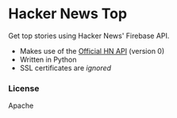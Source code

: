 Hacker News Top
==============

Get top stories using Hacker News' Firebase API.


* Makes use of the [Official HN API](https://github.com/HackerNews/API) (version 0)
* Written in Python
* SSL certificates are _ignored_


### License

Apache
